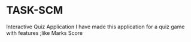 # TASK-SCM
Interactive Quiz Application
I have made this application for a quiz game
with features ;like  Marks Score
